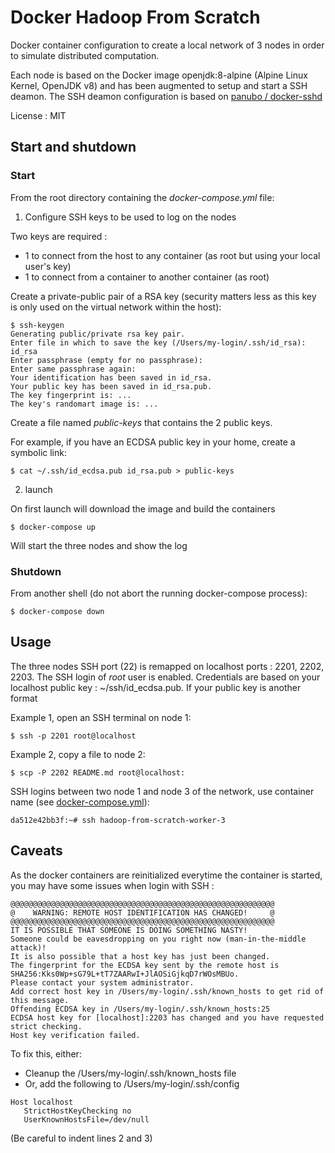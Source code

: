 # Docker Hadoop From Scratch

Docker container configuration to create a local network of 3 nodes in order to simulate distributed computation.

Each node is based on the Docker image openjdk:8-alpine (Alpine Linux Kernel, OpenJDK v8) and has been augmented to setup and start a SSH deamon. The SSH deamon configuration is based on [panubo / docker-sshd](https://github.com/panubo/docker-sshd)

License : MIT

## Start and shutdown

### Start

From the root directory containing the _docker-compose.yml_ file:

1. Configure SSH keys to be used to log on the nodes

Two keys are required : 
- 1 to connect from the host to any container (as root but using your local user's key)
- 1 to connect from a container to another container (as root) 

Create a private-public pair of a RSA key (security matters less as this key is only used on the virtual network within the host):

```shell
$ ssh-keygen
Generating public/private rsa key pair.
Enter file in which to save the key (/Users/my-login/.ssh/id_rsa): id_rsa
Enter passphrase (empty for no passphrase): 
Enter same passphrase again: 
Your identification has been saved in id_rsa.
Your public key has been saved in id_rsa.pub.
The key fingerprint is: ...
The key's randomart image is: ...
```

Create a file named _public-keys_ that contains the 2 public keys. 

For example, if you have an ECDSA public key in your home, create a symbolic link:

```shell
$ cat ~/.ssh/id_ecdsa.pub id_rsa.pub > public-keys
```

2. launch 

On first launch will download the image and build the containers

```shell
$ docker-compose up
```

Will start the three nodes and show the log

### Shutdown 

From another shell (do not abort the running docker-compose process):

```shell
$ docker-compose down
```

## Usage

The three nodes SSH port (22) is remapped on localhost ports : 2201, 2202, 2203. The SSH login of _root_ user is enabled. Credentials are based on your localhost public key : ~/ssh/id_ecdsa.pub. If your public key is another format

Example 1, open an SSH terminal on node 1: 

```shell
$ ssh -p 2201 root@localhost
```

Example 2, copy a file to node 2:
```shell
$ scp -P 2202 README.md root@localhost:
```

SSH logins between two node 1 and node 3 of the network, use container name (see [docker-compose.yml](docker-compose.yml)):
```ssh
da512e42bb3f:~# ssh hadoop-from-scratch-worker-3
```

## Caveats

As the docker containers are reinitialized everytime the container is started, you may have some issues when login with SSH :

```shell
@@@@@@@@@@@@@@@@@@@@@@@@@@@@@@@@@@@@@@@@@@@@@@@@@@@@@@@@@@@
@    WARNING: REMOTE HOST IDENTIFICATION HAS CHANGED!     @
@@@@@@@@@@@@@@@@@@@@@@@@@@@@@@@@@@@@@@@@@@@@@@@@@@@@@@@@@@@
IT IS POSSIBLE THAT SOMEONE IS DOING SOMETHING NASTY!
Someone could be eavesdropping on you right now (man-in-the-middle attack)!
It is also possible that a host key has just been changed.
The fingerprint for the ECDSA key sent by the remote host is
SHA256:Kks0Wp+sG79L+tT7ZAARwI+JlAOSiGjkqD7rWOsMBUo.
Please contact your system administrator.
Add correct host key in /Users/my-login/.ssh/known_hosts to get rid of this message.
Offending ECDSA key in /Users/my-login/.ssh/known_hosts:25
ECDSA host key for [localhost]:2203 has changed and you have requested strict checking.
Host key verification failed.
```

To fix this, either:
- Cleanup the /Users/my-login/.ssh/known_hosts file
- Or, add the following to /Users/my-login/.ssh/config

```shell
Host localhost
   StrictHostKeyChecking no
   UserKnownHostsFile=/dev/null
```

(Be careful to indent lines 2 and 3)